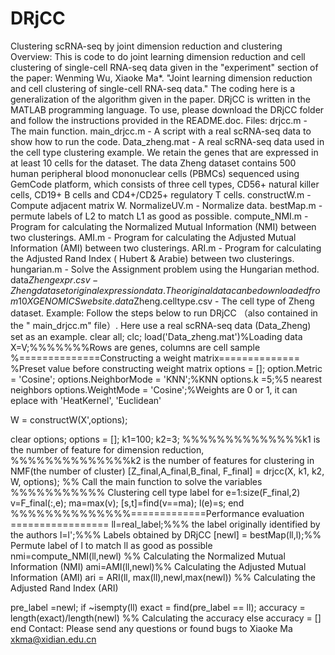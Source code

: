 # DRjCC
Clustering scRNA-seq by joint dimension reduction and clustering
Overview:
This is code to do joint learning dimension reduction and cell clustering of single-cell RNA-seq data given in the "experiment" section of the paper: 
Wenming Wu, Xiaoke Ma*. "Joint learning dimension reduction and cell clustering of single-cell RNA-seq data." 
The coding here is a generalization of the algorithm given in the paper. DRjCC is written in the MATLAB programming language. To use, please download the DRjCC folder and follow the instructions provided in the README.doc.
Files:
drjcc.m - The main function.
main_drjcc.m - A script with a real scRNA-seq data to show how to run the code.
Data_zheng.mat - A real scRNA-seq data used in the cell type clustering example.  We retain the genes that are expressed in at least 10 cells for the dataset. The data Zheng dataset contains 500 human peripheral blood mononuclear cells (PBMCs) sequenced using GemCode platform, which consists of three cell types, CD56+ natural killer cells, CD19+ B cells and CD4+/CD25+ regulatory T cells. 
constructW.m - Compute adjacent matrix W.
NormalizeUV.m - Normalize data.
bestMap.m - permute labels of L2 to match L1 as good as possible.
compute_NMI.m - Program for calculating the Normalized Mutual Information (NMI) between two clusterings.
AMI.m - Program for calculating the Adjusted Mutual Information (AMI) between two clusterings.
ARI.m - Program for calculating the Adjusted Rand Index ( Hubert & Arabie) between two clusterings.
hungarian.m - Solve the Assignment problem using the Hungarian method.
data$Zhengexpr.csv - Zheng dataset original expression data. The original data can be downloaded from 10X GENOMICS website.
data$Zheng.celltype.csv - The cell type of Zheng dataset. 
Example:
Follow the steps below to run DRjCC （also contained in the " main_drjcc.m" file）. Here use a real scRNA-seq data (Data_Zheng) set as an example.
clear all;
clc;
load('Data_zheng.mat')%Loading data
X=V;%%%%%%%Rows are genes, columns are cell sample
%==============Constructing a weight matrix==============
%Preset value before constructing weight matrix
options = [];
option.Metric = 'Cosine';
options.NeighborMode = 'KNN';%KNN
options.k =5;%5 nearest neighbors
options.WeightMode = 'Cosine';%Weights are 0 or 1, it can eplace with 'HeatKernel', 'Euclidean' 
 
W = constructW(X',options);
 
clear options;
options = [];
k1=100; k2=3;
%%%%%%%%%%%%%%k1 is the number of feature for dimension reduction,
%%%%%%%%%%%%%%k2 is the number of features for clustering in NMF(the number of cluster)
[Z_final,A_final,B_final, F_final] = drjcc(X, k1, k2, W, options); %% Call the main function to solve the variables
%%%%%%%%%%% Clustering cell type label
for e=1:size(F_final,2)
    v=F_final(:,e);
    ma=max(v);
    [s,t]=find(v==ma);
    l(e)=s;
end
%%%%%%%%%%%%%%=============Performance evaluation ================= 
ll=real_label;%%%  the label originally identified by the authors
l=l';%%% Labels obtained by DRjCC
[newl] = bestMap(ll,l);%% Permute label of l to match ll as good as possible
nmi=compute_NMI(ll,newl) %% Calculating the Normalized Mutual Information (NMI)
ami=AMI(ll,newl)%% Calculating the Adjusted Mutual Information (AMI)
ari = ARI(ll, max(ll),newl,max(newl)) %% Calculating the Adjusted Rand Index (ARI)

pre_label =newl;
if ~isempty(ll) 
    exact = find(pre_label == ll);
    accuracy = length(exact)/length(newl) %% Calculating the accuracy
    else
    accuracy = []
end
Contact:
Please send any questions or found bugs to Xiaoke Ma xkma@xidian.edu.cn 
